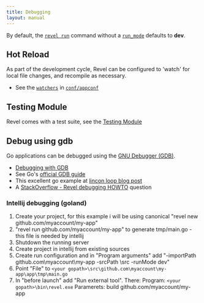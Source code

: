 ```yaml
---
title: Debugging
layout: manual
---
```


By default, the [`revel run`](tool.html) command without a 
[`run_mode`](appconf.html#runmodes) defaults to **dev**.

## Hot Reload

As part of the development cycle, Revel can be configured to 'watch' for 
local file changes, and recompile as necessary.

- See the [`watchers`](appconf.html#watchers) in [`conf/appconf`](appconf.html)

## Testing Module

Revel comes with a test suite, see the [Testing Module](/modules/testing.html)


## Debug using gdb

Go applications can be debugged using the [GNU Debugger (GDB)](http://www.gnu.org/software/gdb/).

- [Debugging with GDB](http://sourceware.org/gdb/current/onlinedocs/gdb/)
- See Go's [official GDB guide](http://golang.org/doc/gdb)
- This excellent go example at [lincon loop blog post](https://lincolnloop.com/blog/introduction-go-debugging-gdb/)
- A [StackOverflow - Revel debugging HOWTO](http://stackoverflow.com/questions/23952886/revel-debugging-how-to) question 

### Intellij debugging (goland)
1. Create your project, for this example i will be using canonical "revel new github.com/myaccount/my-app"
2. "revel run github.com/myaccount/my-app" to generate tmp/main.go - this file is needed by intellij
3. Shutdown the running server
4. Create project in intellij from existing sources
5. Create run configuration and in "Program arguments" add "-importPath github.com\myaccount\my-app -srcPath <your gopath>\src -runMode dev"
6. Point "File" to `<your gopath>\src\github.com\myaccount\my-app\app\tmp\main.go`
7. In "before launch" add "Run external tool". There:
   Program: `<your gopath>\bin\revel.exe`
   Paramerets: build github.com/myaccount/my-app


